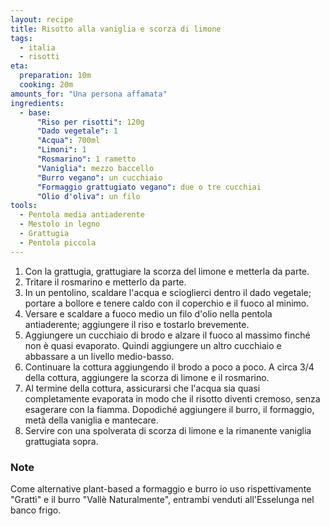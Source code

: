 ```yaml
---
layout: recipe
title: Risotto alla vaniglia e scorza di limone
tags:
  - italia
  - risotti
eta:
  preparation: 10m
  cooking: 20m
amounts_for: "Una persona affamata"
ingredients:
  - base:
      "Riso per risotti": 120g
      "Dado vegetale": 1
      "Acqua": 700ml
      "Limoni": 1
      "Rosmarino": 1 rametto
      "Vaniglia": mezzo baccello
      "Burro vegano": un cucchiaio
      "Formaggio grattugiato vegano": due o tre cucchiai
      "Olio d'oliva": un filo
tools:
  - Pentola media antiaderente
  - Mestolo in legno
  - Grattugia
  - Pentola piccola
---
```


1. Con la grattugia, grattugiare la scorza del limone e metterla da parte.
2. Tritare il rosmarino e metterlo da parte.
3. In un pentolino, scaldare l'acqua e scioglierci dentro il dado vegetale; portare a bollore e tenere caldo con il
   coperchio e il fuoco al minimo.
4. Versare e scaldare a fuoco medio un filo d'olio nella pentola antiaderente; aggiungere il riso e tostarlo brevemente.
5. Aggiungere un cucchiaio di brodo e alzare il fuoco al massimo finché non è quasi evaporato. Quindi aggiungere un
   altro cucchiaio e abbassare a un livello medio-basso.
6. Continuare la cottura aggiungendo il brodo a poco a poco. A circa 3/4 della cottura, aggiungere la scorza di limone e
   il rosmarino.
7. Al termine della cottura, assicurarsi che l'acqua sia quasi completamente evaporata in modo che il risotto diventi
   cremoso, senza esagerare con la fiamma. Dopodiché aggiungere il burro, il formaggio, metà della vaniglia e mantecare.
8. Servire con una spolverata di scorza di limone e la rimanente vaniglia grattugiata sopra.

### Note

Come alternative plant-based a formaggio e burro io uso rispettivamente "Grattì" e il burro "Vallè Naturalmente",
entrambi venduti all'Esselunga nel banco frigo.
